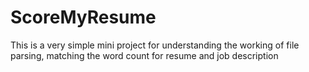 # ScoreMyResume
This is a very simple mini project for understanding the working of file parsing, matching the word count for resume and job description
